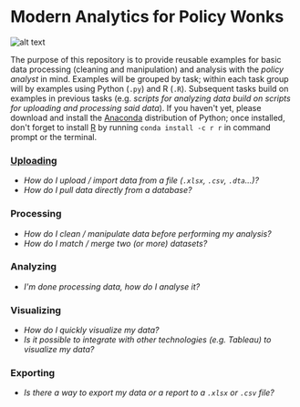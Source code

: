 # Modern Analytics for Policy Wonks

![alt text](http://imgs.xkcd.com/comics/python.png "Python gives you wings!")


The purpose of this repository is to provide reusable examples for basic data processing (cleaning and manipulation) and analysis with the *policy analyst* in mind.  Examples will be grouped by task; within each task group will by examples using Python (`.py`) and R (`.R`).  Subsequent tasks build on examples in previous tasks (e.g. *scripts for analyzing data build on scripts for uploading and processing said data*). If you haven't yet, please download and install the [Anaconda](https://www.continuum.io/downloads) distribution of Python; once installed, don't forget to install [R](https://www.continuum.io/conda-for-r) by running `conda install -c r r` in command prompt or the terminal.


###	[Uploading](https://github.com/brydavis/data_basics_for_wonks/tree/master/ch1_uploading#uploading-data)
- *How do I upload / import data from a file (`.xlsx`, `.csv`, `.dta`...)?*
- *How do I pull data directly from a database?*



###	Processing
- *How do I clean / manipulate data before performing my analysis?*
- *How do I match / merge two (or more) datasets?*


###	Analyzing
- *I'm done processing data, how do I analyse it?*

###	Visualizing
- *How do I quickly visualize my data?*
- *Is it possible to integrate with other technologies (e.g. Tableau) to visualize my data?*

###	Exporting
- *Is there a way to export my data or a report to a `.xlsx` or `.csv` file?*






